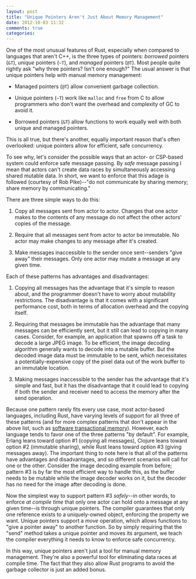 ```yaml
---
layout: post
title: "Unique Pointers Aren't Just About Memory Management"
date: 2012-10-03 11:32
comments: true
categories: 
---
```


One of the most unusual features of Rust, especially when compared to languages that aren't C++, is the three types of pointers: *borrowed* pointers (`&T`), *unique* pointers (`~T`), and *managed* pointers (`@T`). Most people quite rightly ask "why three pointers? Isn't one enough?" The usual answer is that unique pointers help with manual memory management:

* Managed pointers (`@T`) allow convenient garbage collection.

* Unique pointers (`~T`) work like `malloc` and `free` from C to allow programmers who don't want the overhead and complexity of GC to avoid it.

* Borrowed pointers (`&T`) allow functions to work equally well with both unique and managed pointers.

This is all true, but there's another, equally important reason that's often overlooked: unique pointers allow for efficient, safe concurrency.

To see why, let's consider the possible ways that an actor- or CSP-based system could enforce safe message passing. By *safe* message passing I mean that actors can't create data races by simultaneously accessing shared mutable data. In short, we want to enforce that this adage is followed (courtesy of Rob Pike)--"do not communicate by sharing memory; share memory by communicating."

There are three simple ways to do this:

1. Copy all messages sent from actor to actor. Changes that one actor makes to the contents of any message do not affect the other actors' copies of the message.

2. Require that all messages sent from actor to actor be immutable. No actor may make changes to any message after it's created.

3. Make messages inaccessible to the sender once sent--senders "give away" their messages. Only one actor may mutate a message at any given time.

Each of these patterns has advantages and disadvantages:

1. Copying all messages has the advantage that it's simple to reason about, and the programmer doesn't have to worry about mutability restrictions. The disadvantage is that it comes with a significant performance cost, both in terms of allocation overhead and the copying itself.

2. Requiring that messages be immutable has the advantage that many messages can be efficiently sent, but it still can lead to copying in many cases. Consider, for example, an application that spawns off a task to decode a large JPEG image. To be efficient, the image decoding algorithm generally wants to decode into a mutable buffer. But the decoded image data must be immutable to be sent, which necessitates a potentially-expensive copy of the pixel data out of the work buffer to an immutable location.

3. Making messages inaccessible to the sender has the advantage that it's simple and fast, but it has the disadvantage that it could lead to copying if both the sender and receiver need to access the memory after the send operation.

Because one pattern rarely fits every use case, most actor-based languages, including Rust, have varying levels of support for all three of these patterns (and for more complex patterns that don't appear in the above list, such as [software transactional memory](http://en.wikipedia.org/wiki/Software_transactional_memory)). However, each language tends to favor one of the three patterns "by default". For example, Erlang leans toward option #1 (copying all messages), Clojure leans toward option #2 (immutable sharing), while Rust leans toward option #3 (giving messages away). The important thing to note here is that all of the patterns have advantages and disadvantages, and so different scenarios will call for one or the other. Consider the image decoding example from before; pattern #3 is by far the most efficient way to handle this, as the buffer needs to be mutable while the image decoder works on it, but the decoder has no need for the image after decoding is done.

Now the simplest way to support pattern #3 *safely*--in other words, to enforce *at compile time* that only one actor can hold onto a message at any given time--is through unique pointers. The compiler guarantees that only one reference exists to a uniquely-owned object, enforcing the property we want. Unique pointers support a *move* operation, which allows functions to "give a pointer away" to another function. So by simply requiring that the "send" method takes a unique pointer and moves its argument, we teach the compiler everything it needs to know to enforce safe concurrency.

In this way, unique pointers aren't just a tool for manual memory management. They're also a powerful tool for eliminating data races at compile time. The fact that they also allow Rust programs to avoid the garbage collector is just an added bonus.
